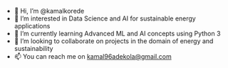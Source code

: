 - 👋 Hi, I’m @kamalkorede
- 👀 I’m interested in Data Science and AI for sustainable energy applications
- 🌱 I’m currently learning Advanced ML and AI concepts using Python 3
- 💞️ I’m looking to collaborate on projects in the domain of energy and sustainability
- 📫 You can reach me on kamal96adekola@gmail.com

<!---
kamalkorede/kamalkorede is a ✨ special ✨ repository because its `README.md` (this file) appears on your GitHub profile.
You can click the Preview link to take a look at your changes.
--->
